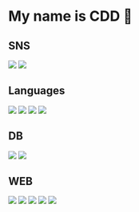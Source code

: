 # **My name is CDD 🤩**

## **SNS**

<a href = "https://velog.io/@dev_cdd"><img src="https://img.shields.io/badge/Velog-20C997?style=flat-square&labelColor=EEEEEE&logo=velog&logoColor=20C997"/></a>
<a href = "https://instagram.com/cdd_world"><img src="https://img.shields.io/badge/Instagram-E4405F?style=flat-square&labelColor=EEEEEE&logo=instagram&logoColor=E4405F"/></a>

## **Languages**

<img src="https://img.shields.io/badge/C-A8B9CC?style=flat-square&labelColor=EEEEEE&logo=c&logoColor=A8B9CC"/> <img src="https://img.shields.io/badge/C++-00599C?style=flat-square&labelColor=EEEEEE&logo=cplusplus&logoColor=00599C"/> <img src="https://img.shields.io/badge/C%23-239120?style=flat-square&labelColor=EEEEEE&logo=csharp&logoColor=239120"/> <img src="https://img.shields.io/badge/Python-3776AB?style=flat-square&labelColor=EEEEEE&logo=python&logoColor=3776AB"/>

## **DB**

<img src="https://img.shields.io/badge/Oracle-E34F26?style=flat-square&labelColor=EEEEEE&logo=oracle&logoColor=F80000"/> <img src="https://img.shields.io/badge/mongoDB-47A248?style=flat-square&labelColor=EEEEEE&logo=mongoDB&logoColor=47A248"/>

## **WEB**

<img src="https://img.shields.io/badge/HTML-E34F26?style=flat-square&labelColor=EEEEEE&logo=HTML5"/> <img src="https://img.shields.io/badge/CSS-1572B6?style=flat-square&labelColor=EEEEEE&logo=CSS3&logoColor=1572B6"/> <img src="https://img.shields.io/badge/JavaScript-F7DF1E?style=flat-square&labelColor=EEEEEE&logo=JavaScript&logoColor=F7DF1E"/> <img src="https://img.shields.io/badge/TypeScript-3178C6?style=flat-square&labelColor=EEEEEE&logo=TypeScript&logoColor=3178C6"/> <img src="https://img.shields.io/badge/Node.js-339933?style=flat-square&labelColor=EEEEEE&logo=node.js&logoColor=339933"/>
